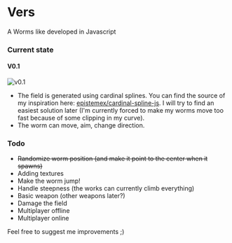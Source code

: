# Vers
A Worms like developed in Javascript

### Current state
#### V0.1
![v0.1](http://i.imgur.com/iJ1IdMd.png?1)
* The field is generated using cardinal splines. You can find the source of my inspiration here: [epistemex/cardinal-spline-js](https://github.com/epistemex/cardinal-spline-js).
I will try to find an easiest solution later (I'm currently forced to make my worms move too fast because of some clipping in my curve).
* The worm can move, aim, change direction.

### Todo
* ~~Randomize worm position (and make it point to the center when it spawns)~~
* Adding textures
* Make the worm jump!
* Handle steepness (the works can currently climb everything)
* Basic weapon (other weapons later?)
* Damage the field
* Multiplayer offline
* Multiplayer online

Feel free to suggest me improvements ;)
